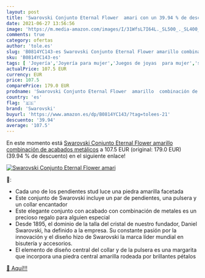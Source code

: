 ```yaml
---
layout: post
title: 'Swarovski Conjunto Eternal Flower  amari con un 39.94 % de descuento'
date: 2021-06-27 13:56:56
image: 'https://m.media-amazon.com/images/I/31WfsL7I64L._SL500_._SL400_.jpg'
comments: true
category: ofertas
author: 'tole.es'
slug: 'B0814YC143-es Swarovski Conjunto Eternal Flower amarillo combinación de...'
sku: 'B0814YC143-es'
tags: [ 'Joyería','Joyería para mujer','Juegos de joyas  para mujer','swarovski', ]
actualPrice: 107.5 EUR
currency: EUR
price: 107.5
comparePrice: 179.0 EUR
prodname: 'Swarovski Conjunto Eternal Flower  amarillo  combinación de acabados metálicos'
country: 'es'
flag: '🇪🇸'
brand: 'Swarovski'
buyurl: 'https://www.amazon.es/dp/B0814YC143/?tag=tolees-21'
descuento: '39.94'
average: '107.5'
---
```


En este momento está [Swarovski Conjunto Eternal Flower  amarillo  combinación de acabados metálicos](https://www.amazon.es/dp/B0814YC143/?tag=tolees-21) a 107.5 EUR (original: 179.0 EUR) (39.94 %  de descuento) en el siguiente enlace!

[![Swarovski Conjunto Eternal Flower  amari](https://m.media-amazon.com/images/I/31WfsL7I64L._SL500_._SL400_.jpg)](https://www.amazon.es/dp/B0814YC143/?tag=tolees-21)

🔎:

- Cada uno de los pendientes stud luce una piedra amarilla facetada
- Este conjunto de Swarovski incluye un par de pendientes, una pulsera y un collar encantador
- Este elegante conjunto con acabado con combinación de metales es un precioso regalo para alguien especial
- Desde 1895, el dominio de la talla del cristal de nuestro fundador, Daniel Swarovski, ha definido a la empresa. Su constante pasión por la innovación y el diseño hizo de Swarovski la marca líder mundial en bisutería y accesorios.
- El elemento de diseño central del collar y de la pulsera es una margarita que incorpora una piedra central amarilla rodeada por brillantes pétalos

[🛒 Aquí!!!](https://www.amazon.es/dp/B0814YC143/?tag=tolees-21)
